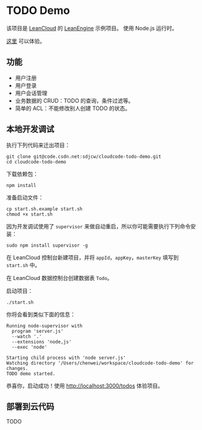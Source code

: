 # TODO Demo

该项目是 [LeanCloud](https://leancloud.cn/) 的 [LeanEngine](https://leancloud.cn/docs/cloud_code_guide.html) 示例项目。
使用 Node.js 运行时。

[这里](http://todo-demo.avosapps.com/todos) 可以体验。

## 功能

* 用户注册
* 用户登录
* 用户会话管理
* 业务数据的 CRUD：TODO 的查询，条件过滤等。
* 简单的 ACL：不能修改别人创建 TODO 的状态。

## 本地开发调试

执行下列代码来迁出项目：
  
```
git clone git@code.csdn.net:sdjcw/cloudcode-todo-demo.git
cd cloudcode-todo-demo

```

下载依赖包：

```
npm install
```

准备启动文件：

```
cp start.sh.example start.sh
chmod +x start.sh
```

因为开发调试使用了 `supervisor` 来做自动重启，所以你可能需要执行下列命令安装：

```
sudo npm install supervisor -g
```

在 LeanCloud 控制台新建项目，并将 `appId`，`appKey`，`masterKey` 填写到 `start.sh` 中。

在 LeanCloud 数据控制台创建数据表 `Todo`。

启动项目：

```
./start.sh
```
你将会看到类似下面的信息：

```
Running node-supervisor with
  program 'server.js'
  --watch '.'
  --extensions 'node,js'
  --exec 'node'

Starting child process with 'node server.js'
Watching directory '/Users/chenwei/workspace/cloudcode-todo-demo' for changes.
TODO demo started.
```

恭喜你，启动成功！使用 [http://localhost:3000/todos](http://localhost:3000/todos) 体验项目。

## 部署到云代码

TODO